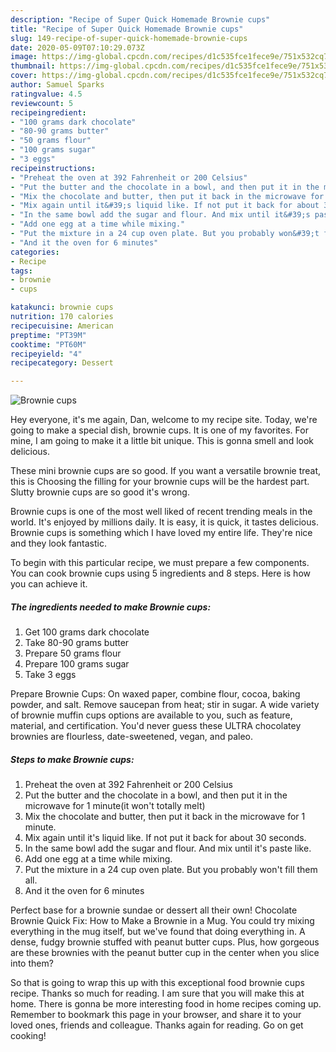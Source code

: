 ```yaml
---
description: "Recipe of Super Quick Homemade Brownie cups"
title: "Recipe of Super Quick Homemade Brownie cups"
slug: 149-recipe-of-super-quick-homemade-brownie-cups
date: 2020-05-09T07:10:29.073Z
image: https://img-global.cpcdn.com/recipes/d1c535fce1fece9e/751x532cq70/brownie-cups-recipe-main-photo.jpg
thumbnail: https://img-global.cpcdn.com/recipes/d1c535fce1fece9e/751x532cq70/brownie-cups-recipe-main-photo.jpg
cover: https://img-global.cpcdn.com/recipes/d1c535fce1fece9e/751x532cq70/brownie-cups-recipe-main-photo.jpg
author: Samuel Sparks
ratingvalue: 4.5
reviewcount: 5
recipeingredient:
- "100 grams dark chocolate"
- "80-90 grams butter"
- "50 grams flour"
- "100 grams sugar"
- "3 eggs"
recipeinstructions:
- "Preheat the oven at 392 Fahrenheit or 200 Celsius"
- "Put the butter and the chocolate in a bowl, and then put it in the microwave for 1 minute(it won&#39;t totally melt)"
- "Mix the chocolate and butter, then put it back in the microwave for 1 minute."
- "Mix again until it&#39;s liquid like. If not put it back for about 30 seconds."
- "In the same bowl add the sugar and flour. And mix until it&#39;s paste like."
- "Add one egg at a time while mixing."
- "Put the mixture in a 24 cup oven plate. But you probably won&#39;t fill them all."
- "And it the oven for 6 minutes"
categories:
- Recipe
tags:
- brownie
- cups

katakunci: brownie cups 
nutrition: 170 calories
recipecuisine: American
preptime: "PT39M"
cooktime: "PT60M"
recipeyield: "4"
recipecategory: Dessert

---
```



![Brownie cups](https://img-global.cpcdn.com/recipes/d1c535fce1fece9e/751x532cq70/brownie-cups-recipe-main-photo.jpg)

Hey everyone, it's me again, Dan, welcome to my recipe site. Today, we're going to make a special dish, brownie cups. It is one of my favorites. For mine, I am going to make it a little bit unique. This is gonna smell and look delicious.

These mini brownie cups are so good. If you want a versatile brownie treat, this is Choosing the filling for your brownie cups will be the hardest part. Slutty brownie cups are so good it&#39;s wrong.

Brownie cups is one of the most well liked of recent trending meals in the world. It's enjoyed by millions daily. It is easy, it is quick, it tastes delicious. Brownie cups is something which I have loved my entire life. They're nice and they look fantastic.


To begin with this particular recipe, we must prepare a few components. You can cook brownie cups using 5 ingredients and 8 steps. Here is how you can achieve it.

<!--inarticleads1-->

##### The ingredients needed to make Brownie cups:

1. Get 100 grams dark chocolate
1. Take 80-90 grams butter
1. Prepare 50 grams flour
1. Prepare 100 grams sugar
1. Take 3 eggs


Prepare Brownie Cups: On waxed paper, combine flour, cocoa, baking powder, and salt. Remove saucepan from heat; stir in sugar. A wide variety of brownie muffin cups options are available to you, such as feature, material, and certification. You&#39;d never guess these ULTRA chocolatey brownies are flourless, date-sweetened, vegan, and paleo. 

<!--inarticleads2-->

##### Steps to make Brownie cups:

1. Preheat the oven at 392 Fahrenheit or 200 Celsius
1. Put the butter and the chocolate in a bowl, and then put it in the microwave for 1 minute(it won&#39;t totally melt)
1. Mix the chocolate and butter, then put it back in the microwave for 1 minute.
1. Mix again until it&#39;s liquid like. If not put it back for about 30 seconds.
1. In the same bowl add the sugar and flour. And mix until it&#39;s paste like.
1. Add one egg at a time while mixing.
1. Put the mixture in a 24 cup oven plate. But you probably won&#39;t fill them all.
1. And it the oven for 6 minutes


Perfect base for a brownie sundae or dessert all their own! Chocolate Brownie Quick Fix: How to Make a Brownie in a Mug. You could try mixing everything in the mug itself, but we&#39;ve found that doing everything in. A dense, fudgy brownie stuffed with peanut butter cups. Plus, how gorgeous are these brownies with the peanut butter cup in the center when you slice into them? 

So that is going to wrap this up with this exceptional food brownie cups recipe. Thanks so much for reading. I am sure that you will make this at home. There is gonna be more interesting food in home recipes coming up. Remember to bookmark this page in your browser, and share it to your loved ones, friends and colleague. Thanks again for reading. Go on get cooking!
